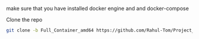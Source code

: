 make sure that you have installed docker engine and and docker-compose 

Clone the repo
```sh
git clone -b Full_Container_amd64 https://github.com/Rahul-Tom/Project_P3DX.git
```
